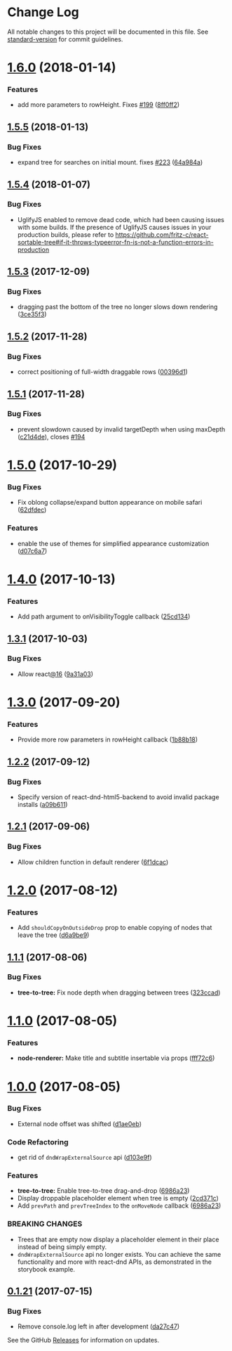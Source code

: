 # Change Log

All notable changes to this project will be documented in this file. See [standard-version](https://github.com/conventional-changelog/standard-version) for commit guidelines.

<a name="1.6.0"></a>
# [1.6.0](https://github.com/fritz-c/react-sortable-tree/compare/v1.5.5...v1.6.0) (2018-01-14)


### Features

* add more parameters to rowHeight. Fixes [#199](https://github.com/fritz-c/react-sortable-tree/issues/199) ([8ff0ff2](https://github.com/fritz-c/react-sortable-tree/commit/8ff0ff2))



<a name="1.5.5"></a>
## [1.5.5](https://github.com/fritz-c/react-sortable-tree/compare/v1.5.4...v1.5.5) (2018-01-13)


### Bug Fixes

* expand tree for searches on initial mount. fixes [#223](https://github.com/fritz-c/react-sortable-tree/issues/223) ([64a984a](https://github.com/fritz-c/react-sortable-tree/commit/64a984a))



<a name="1.5.4"></a>
## [1.5.4](https://github.com/fritz-c/react-sortable-tree/compare/v1.5.3...v1.5.4) (2018-01-07)

### Bug Fixes

* UglifyJS enabled to remove dead code, which had been causing issues with some builds. If the presence of UglifyJS causes issues in your production builds, please refer to https://github.com/fritz-c/react-sortable-tree#if-it-throws-typeerror-fn-is-not-a-function-errors-in-production



<a name="1.5.3"></a>
## [1.5.3](https://github.com/fritz-c/react-sortable-tree/compare/v1.5.2...v1.5.3) (2017-12-09)


### Bug Fixes

* dragging past the bottom of the tree no longer slows down rendering ([3ce35f3](https://github.com/fritz-c/react-sortable-tree/commit/3ce35f3))



<a name="1.5.2"></a>
## [1.5.2](https://github.com/fritz-c/react-sortable-tree/compare/v1.5.1...v1.5.2) (2017-11-28)


### Bug Fixes

* correct positioning of full-width draggable rows ([00396d1](https://github.com/fritz-c/react-sortable-tree/commit/00396d1))



<a name="1.5.1"></a>
## [1.5.1](https://github.com/fritz-c/react-sortable-tree/compare/v1.5.0...v1.5.1) (2017-11-28)


### Bug Fixes

* prevent slowdown caused by invalid targetDepth when using maxDepth ([c21d4de](https://github.com/fritz-c/react-sortable-tree/commit/c21d4de)), closes [#194](https://github.com/fritz-c/react-sortable-tree/issues/194)



<a name="1.5.0"></a>
# [1.5.0](https://github.com/fritz-c/react-sortable-tree/compare/v1.4.0...v1.5.0) (2017-10-29)


### Bug Fixes

* Fix oblong collapse/expand button appearance on mobile safari ([62dfdec](https://github.com/fritz-c/react-sortable-tree/commit/62dfdec))


### Features

* enable the use of themes for simplified appearance customization ([d07c6a7](https://github.com/fritz-c/react-sortable-tree/commit/d07c6a7))



<a name="1.4.0"></a>
# [1.4.0](https://github.com/fritz-c/react-sortable-tree/compare/v1.3.1...v1.4.0) (2017-10-13)


### Features

* Add path argument to onVisibilityToggle callback ([25cd134](https://github.com/fritz-c/react-sortable-tree/commit/25cd134))



<a name="1.3.1"></a>
## [1.3.1](https://github.com/fritz-c/react-sortable-tree/compare/v1.3.0...v1.3.1) (2017-10-03)


### Bug Fixes

* Allow react[@16](https://github.com/16) ([9a31a03](https://github.com/fritz-c/react-sortable-tree/commit/9a31a03))



<a name="1.3.0"></a>
# [1.3.0](https://github.com/fritz-c/react-sortable-tree/compare/v1.2.2...v1.3.0) (2017-09-20)


### Features

* Provide more row parameters in rowHeight callback ([1b88b18](https://github.com/fritz-c/react-sortable-tree/commit/1b88b18))



<a name="1.2.2"></a>
## [1.2.2](https://github.com/fritz-c/react-sortable-tree/compare/v1.2.1...v1.2.2) (2017-09-12)


### Bug Fixes

* Specify version of react-dnd-html5-backend to avoid invalid package installs ([a09b611](https://github.com/fritz-c/react-sortable-tree/commit/a09b611))



<a name="1.2.1"></a>
## [1.2.1](https://github.com/fritz-c/react-sortable-tree/compare/v1.2.0...v1.2.1) (2017-09-06)


### Bug Fixes

* Allow children function in default renderer ([6f1dcac](https://github.com/fritz-c/react-sortable-tree/commit/6f1dcac))



<a name="1.2.0"></a>
# [1.2.0](https://github.com/fritz-c/react-sortable-tree/compare/v1.1.1...v1.2.0) (2017-08-12)


### Features

* Add `shouldCopyOnOutsideDrop` prop to enable copying of nodes that leave the tree ([d6a9be9](https://github.com/fritz-c/react-sortable-tree/commit/d6a9be9))



<a name="1.1.1"></a>
## [1.1.1](https://github.com/fritz-c/react-sortable-tree/compare/v1.1.0...v1.1.1) (2017-08-06)


### Bug Fixes

* **tree-to-tree:** Fix node depth when dragging between trees ([323ccad](https://github.com/fritz-c/react-sortable-tree/commit/323ccad))



<a name="1.1.0"></a>
# [1.1.0](https://github.com/fritz-c/react-sortable-tree/compare/v1.0.0...v1.1.0) (2017-08-05)


### Features

* **node-renderer:** Make title and subtitle insertable via props ([fff72c6](https://github.com/fritz-c/react-sortable-tree/commit/fff72c6))



<a name="1.0.0"></a>
# [1.0.0](https://github.com/fritz-c/react-sortable-tree/compare/v0.1.21...v1.0.0) (2017-08-05)


### Bug Fixes

* External node offset was shifted ([d1ae0eb](https://github.com/fritz-c/react-sortable-tree/commit/d1ae0eb))


### Code Refactoring

* get rid of `dndWrapExternalSource` api ([d103e9f](https://github.com/fritz-c/react-sortable-tree/commit/d103e9f))


### Features

* **tree-to-tree:** Enable tree-to-tree drag-and-drop ([6986a23](https://github.com/fritz-c/react-sortable-tree/commit/6986a23))
* Display droppable placeholder element when tree is empty ([2cd371c](https://github.com/fritz-c/react-sortable-tree/commit/2cd371c))
* Add `prevPath` and `prevTreeIndex` to the `onMoveNode` callback ([6986a23](https://github.com/fritz-c/react-sortable-tree/commit/6986a23))


### BREAKING CHANGES

* Trees that are empty now display a placeholder element
in their place instead of being simply empty.
* `dndWrapExternalSource` api no longer exists.
You can achieve the same functionality and more with react-dnd
APIs, as demonstrated in the storybook example.



<a name="0.1.21"></a>
## [0.1.21](https://github.com/fritz-c/react-sortable-tree/compare/v0.1.20...v0.1.21) (2017-07-15)


### Bug Fixes

* Remove console.log left in after development ([da27c47](https://github.com/fritz-c/react-sortable-tree/commit/da27c47))



See the GitHub [Releases](https://github.com/fritz-c/react-sortable-tree/releases) for information on updates.
